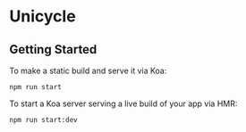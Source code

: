 # Unicycle
## Getting Started
To make a static build and serve it via Koa:
```
npm run start
```

To start a Koa server serving a live build of your app via HMR:
```
npm run start:dev
```
